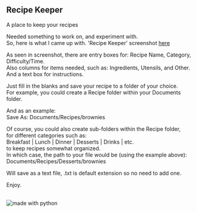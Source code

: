 ## Recipe Keeper
A place to keep your recipes

Needed something to work on, and experiment with.    
So, here is what I came up with. 'Recipe Keeper' screenshot [here](https://github.com/linuxlawson/recipe-keeper/blob/main/screenshot.png)  

As seen in screenshot, there are entry boxes for: Recipe Name, Category, Difficulty/Time.  
Also columns for items needed, such as: Ingredients, Utensils, and Other.  
And a text box for instructions.

Just fill in the blanks and save your recipe to a folder of your choice.  
For example, you could create a Recipe folder within your Documents folder.  

And as an example:  
Save As: Documents/Recipes/brownies  

Of course, you could also create sub-folders within the Recipe folder,   
for different categories such as:  
Breakfast | Lunch | Dinner | Desserts | Drinks | etc.  
to keep recipes somewhat organized.  
In which case, the path to your file would be (using the example above):  
Documents/Recipes/Desserts/brownies

Will save as a text file, .txt is default extension so no need to add one.  

Enjoy.  

<br>
<img src="https://img.shields.io/badge/made%20with-python-blue.svg?style=flat-square" alt="made with python">


  
  


